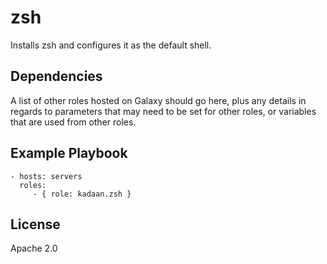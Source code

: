 zsh
=========

Installs zsh and configures it as the default shell.

Dependencies
------------

A list of other roles hosted on Galaxy should go here, plus any details in regards to parameters that may need to be set for other roles, or variables that are used from other roles.

Example Playbook
----------------

    - hosts: servers
      roles:
         - { role: kadaan.zsh }

License
-------

Apache 2.0
